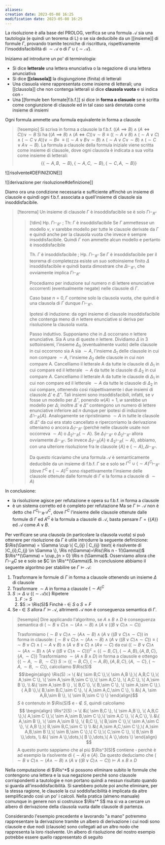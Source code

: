 ```yaml
---
aliases: 
creation date: 2023-05-08 16:25
modification date: 2023-05-08 16:25
---
```


La risoluzione è alla base del PROLOG, verifica se una formula $\mathcal{A}$ sia una tautologia (e quindi un teorema di L) o se sia deducibile da un [[insieme]] di formule $\Gamma$, provando tramite tecniche di riscrittura, rispettivamente l'insoddisfacibilità di $\sim \mathcal{A}$ o di $\Gamma \cup \{  \sim \mathcal{A} \}$.

Iniziamo ad introdurre un po' di terminologia:
- Si dice **letterale** una lettera enunciativa o la negazione di una lettera anunciativa
- Si dice **[[clausola]]** la disgiungzione (finita) di letterali
- Una clasuola viene rappresentata come insieme di letterali; una [[clausola]] che non contenga letterali si dice **clausola vuota** e si indica con $\square$
- Una [[formule ben formate|f.b.f.]] si dice in **forma a clasuole** se è scritta come congiunzione di clausole ed in tal caso sarà denotata come insieme di insiemi

Ogni formula ammette una formula equivalente in forma a clausole

>[!esempio]
>Si scriva in forma a clausole la f.b.f. $((A \implies B) \land (A \iff C)) \lor \sim B$
>Si ha $((A \implies B) \land (A \iff C)) \lor \sim B \equiv ((\sim A \lor B) \land (\sim A \lor C) \land(\sim C \lor A)) \lor \sim B \equiv$
>$\equiv ((\sim A \lor B \lor \sim B) \land (\sim A \lor C \lor \sim B) \land (\sim C \lor A \lor \sim B)$.
>La formula a clausole della formula iniziale viene scritta come insieme di clausole, dove ogni clausola è indicata a sua volta come insieme di letterali:
> $$ \{ \{ \sim A,B,\sim B \}, \{ \sim A,C,\sim B \}, \{ \sim C,A,\sim B \} \} $$


![[risolvente#DEFINIZIONE]]


![[derivazione per risoluzione#definizione]]

Diamo ora una condizione necessaria e sufficiente affinchè un insieme di clausole e quindi ogni f.b.f. associata a quell'insieme di clausole sia insoddisfacibile.

>[!teorema]
>Un insieme di clausole $\Gamma$ è insoddisfacibile se è solo $\Gamma \vdash_{R} \square$
>
>>[!dim]
>>Hp. $\Gamma \vdash_{R} \square$ ; Th: $\Gamma$ è insoddisfacibile
>>Se $\Gamma$ ammettesse un modello $v$, $v$ sarebbe modello per tutte le clausole derivate da $\Gamma$ e quindi anche per la clausola vuota che invece è sempre insoddisfacibile. Quindi $\Gamma$ non ammette alcun modello e pertanto è insoddisfacibile
>>
>>Th. $\Gamma$ è insoddisfacibile ; Hp. $\Gamma \vdash_{R} \square$
>>Se $\Gamma$ è insoddisfacibile per il teorema di completezza esiste un suo sottoinsieme finito $\Delta$ insoddisfacibile e quindi basta dimostrare che $\Delta \vdash_{R} \square$, che ovviamente implica $\Gamma \vdash_{R} \square$
>>
>>Procediamo per induzione sul numero $n$ di lettere enunciative occorrenti (eventualmente negate) nelle clausole di $\Gamma$.
>>
>>Caso base $n = 0, \Gamma$ conteine solo la clausola vuota, che quindi è una clausola di $\Gamma$ dunque $\Gamma \vdash_{R} \square$.
>>
>>Ipotesi di induzione: da ogni insieme di clausole insoddisfacibile che contenga meno di $n$ lettere enunciative si deriva per risoluzione la clausola vuota.
>>
>>Passo induttivo. Supponiamo che in $\Delta$ occorrano $n$ lettere enunciative. Sia A una di queste $n$ lettere. Dividiamo $\Delta$ in 3 sottoinsiemi, l'insieme $\Delta_{0}$ (eventualmente vuoto) delle clausole in cui occorrono sia A sia $\sim A$, l'insieme $\Delta_{1}$ delle clausole in cui non compare $\sim A$, l'insieme $\Delta_{2}$ delle clausole in cui non compare A. Cancelliamo il letterale A da tutte le clausole di $\Delta_{1}$ in cui compare ed il letterale $\sim A$ da tutte le clausole di $\Delta_{2}$ in cui compare $A$. Cancelliamo il letterale A da tutte le clausole di $\Delta_{1}$ in cui non compare ed il letterale $\sim A$ da tutte le clausole di $\Delta_{2}$ in cui compare, ottenendo così risipettivamente i due insiemi di clausole $\Delta'$ e $\Delta''$. Tali insiemi sono insoddisfacibili, infatti, se $v$ fosse un modello per $\Delta''$, ponendo $w(A)=1,w$ sarebbe un modello per $\Delta$; inoltre $\Delta'$ e $\Delta''$ contengono un numero di lettere enunciative inferiore ad $n$ dunque per ipotesi di induzione $\Delta' \vdash_{R} \{ A \}$. Analogamente se ripristiniamo $\sim A$ in tutte le clausole di $\Delta''$ da cui era stato cancellato e ripercorriamo la derivazione otteniamo o ancora $\Delta_{1} \vdash_{R } \square$ (perchè nelle clausole usate non occorreva $\sim A$) o $\Delta_{2} \vdash_{R}\{ \sim A \}$. Se $\Delta_{1} \vdash_{R} \square$ o $\Delta_{2} \vdash_{R} \square$ allora ovviamente $\Delta \vdash_{R} \square$. Se invece $\Delta_{1} \vdash_{R} \{ A \}$ e $\Delta_{2} \vdash_{R} \{ \sim A \}$, abbiamo, con una ulteriore risoluzione fra le clausole $\{ A \}$ e $\{ \sim A \}, \Delta \vdash_{R} \square$.
>>
>>Da questo ricaviamo che una formula $\mathcal{A}$ è semanticamente deducibile da un insieme di f.b.f. $\Gamma$ se e solo se $\Gamma^C \cup \{ \sim A \}^{C} \vdash_{R} \square$ (dove $\Gamma^C$ e $\{ \sim A \}^C$ sono rispettivamente l'insieme delle clausole ottenute dalle formule di $\Gamma$ e la forma a clausole di $\sim A$) 

In conclusione:
- la risoluzione agisce per refutazione e opera su f.b.f. in forma a clausole
- è un sistema corretto ed è completo per refutazione
Ma se $\Gamma \vDash \mathcal{A}$ non è detto che $\Gamma^C \vdash_{R} \mathcal{A}^C$, dove $\Gamma^C$ l'insieme delle clausole ottenute dalle formule di $\Gamma$ ed $A^C$ è la formula a clausole di $\mathcal{A}$, basta pensare $\Gamma = \{ \{ A \} \}$ ed $\mathcal{A}$ come $A \lor B$.


Per verificare se una clausola (in particolare la clausola vuota) si può ottenere per risoluzione da $\Gamma$ è utile introdurre la seguente definizione:
$\Ris(\Gamma) = \Gamma \cup \{ C_{ij} | C_{ij} \text{ è risolvente di }C_{i},C_{j} \in \Gamma \}, \Ris n(\Gamma)=\Ris(\Ris n - 1(\Gamma))$
$\Ris^*(\Gamma) = \cup_{n > 0} \Ris n (\Gamma)$.
Osserviamo allora che $\Gamma \vdash_{R} C$ se e solo se $C \in \Ris^*(\Gamma)$. In conclusione abbiamo il seguente algoritmo per stabilire se $\Gamma \vDash \mathcal{A}$:
1. Trasformare le formule di $\Gamma$ in forma a clausole ottenendo un insieme $\Delta$ di clausole
2. Trasformare $\sim A$ in forma a clausole $(\sim A)^C$
3. $S := \Delta \cup \{ (\sim \mathcal{A})c \}$
   Ripetere
   1. $F := S$
   2. $S := \Ris(S)$
    Finchè $\square \in S$ o $S = F$
4. Se $\square \in S$ allora $\Gamma \vDash \mathcal{A}$, altrimenti $\mathcal{A}$ non è conseguenza semantica di $\Gamma$.

> [!esempio]
> Dire applicando l'algoritmo, se $A \land B \land D$ è conseguenza semantica di $(\sim B \lor C) \land \sim (A \land \sim B) \land (A \lor ((B \lor C) \land \sim C))$
> 
> Trasformiamo $(\sim B \lor C) \land \sim (A \land \sim B) \land (A \lor ((B \lor C) \land \sim C))$ in forma in clausole:
> $(\sim B \lor C) \land \sim (A \land \sim B) \land (A \lor ((B \lor C) \land \sim C)) \equiv (\sim B \lor C) \land (\sim A \lor B) \land (A \lor B \lor C) \land (A \lor \sim C)$ da cui 
> $((\sim B \lor C) \land \sim (A \land \sim B) \land (A \lor ((B \lor C) \land \sim C)))^c = \{  \{ \sim B,C \}, \{ \sim A,B \}, \{ A,B,C \},\{ A,\sim C \} \}$ 
> Trasformiamo $\sim (A \land B \land D)$ in forma a clausole e ottengo $\{ \{ \sim A, \sim B,\sim C \} \}$
> $S:= \{ \{ \sim B,C \}, \{ \sim A,B \}, \{ A,B,C \}, \{ A,\sim C \},\{ \sim A,\sim B,\sim C \} \}$, calcoliamo $\Ris(S)$
> $$\begin{align}
> \Ris(S) := \{ &\{ \sim B,C \},\{ \sim A,B \},\{ A,B,C \},\{ A,\sim C \}, \{ \sim A,\sim B,\sim C \},\{ \sim A,C \}, \{ A,C \}, \{ A,\sim B \}, \\
>  &\{ \sim A,\sim B \} , \{ B,C \}, \{ B,\sim C \}, \{ \sim A,\sim C \},\{ A,B \},\{ B,\sim B,C,\sim C \}, \{ A,\sim A,C,\sim C \}, \\
>  &\{ A, \sim A,B,\sim B \}, \{ \sim B,\sim C \} \}
> \end{align}$$
> $S$ è contenuto in $\Ris(S)$ e $\square \notin S$, quindi calcoliamo
> $$ \begin{align}
> \Ris^2(S) := \{ &\{ \sim B,C \}, \{ \sim A,B \}, \{ A,B,C \},\{ A,\sim C \},\{ \sim A,\sim B,\sim C \},\{ \sim A,C \}, \{ A,C \}, \\
> &\{ A,\sim B \}, \{ \sim A,\sim B \}, \{ B,C \}, \{ B,\sim C \},\{ \sim A,\sim C \}, \{ A,B \},\{ B,\sim B,C,\sim C \} \\
> &\{ A,\sim A,C,\sim C \},\{ A,\sim A,B,\sim B \},\{ \sim B,\sim C \},\{ C \},\{ C,\sim C \}, \{ B,\sim B \},\dots, \\
> &\{ \sim A  \},\dots,\{ B \},\dots,\{ A \},\dots \}
> \end{align} $$
> A questo punto sappiamo che al piú $\Ris^3(S)$ contiene $\square$ perchè è ad esempio la risolvente di $\{ \sim A \}$ e $\{ A \}$.
> Da questo deduciamo che $(\sim B \lor C) \land \sim (A \land \sim B) \land (A \lor ((B \lor C) \land \sim C)) \vDash A \land B \land D$
> 

Nella computazione di $\Ris^*$ si possono eliminare subito le formule che contengono una lettera e la sua negazione perchè sono clausole corrispondenti a tautologie e non portano quindi a nessun risultato quando si guarda all'insoddisfacibilità. Si sarebbero potute poi anche eliminare, per la stessa ragione, le clausole la cui soddisfacibilità è implicata da altre semplificando così un po' i calcoli. Nella pratica (almeno manuale) comunque in genere non si costruisce $\Ris^* S$ ma si va a cercare un albero di derivazione della clausola vuota dalle clausole di partenza.

Considerando l'esempio precedente e lavorando "a mano" potremmo rappresentare la derivazione tramite un albero di derivazione i cui nodi sono clausole e due nodi (clausole) sono collegati ad un altro nodo che rappresenta la loro risolvente.
Un albero di risoluzione del nostro esempio potrebbe essere quello rappresentato di seguito

